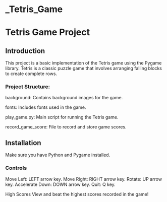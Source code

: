 # _Tetris_Game


# Tetris Game Project

## Introduction

This project is a basic implementation of the Tetris game using the Pygame library. Tetris is a classic puzzle game that involves arranging falling blocks to create complete rows.


### Project Structure:

background: Contains background images for the game.

fonts: Includes fonts used in the game.

play_game.py: Main script for running the Tetris game.

record_game_score: File to record and store game scores.

## Installation

Make sure you have Python and Pygame installed. 

### Controls
Move Left: LEFT arrow key. 
Move Right: RIGHT arrow key. 
Rotate: UP arrow key. 
Accelerate Down: DOWN arrow key. 
Quit: Q key. 


High Scores
View and beat the highest scores recorded in the game!


